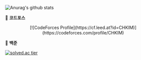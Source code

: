 
![Anurag's github stats](https://github-readme-stats.vercel.app/api?username=github-changhyeon&count_private=true)

🔴 **코드포스**

<div align="center"> 
  [![CodeForces Profile](https://cf.leed.at?id=CHKIM)](https://codeforces.com/profile/CHKIM) 
</div>


🔵 **백준**

[![solved.ac tier](http://mazassumnida.wtf/api/generate_badge?boj=ckdhyeon95)](https://solved.ac/ckdhyeon95)
<!--
**github-changhyeon/github-changhyeon** is a ✨ _special_ ✨ repository because its `README.md` (this file) appears on your GitHub profile.

Here are some ideas to get you started:

- 🔭 I’m currently working on ...
- 🌱 I’m currently learning ...
- 👯 I’m looking to collaborate on ...
- 🤔 I’m looking for help with ...
- 💬 Ask me about ...
- 📫 How to reach me: ...
- 😄 Pronouns: ...
- ⚡ Fun fact: ...
-->
